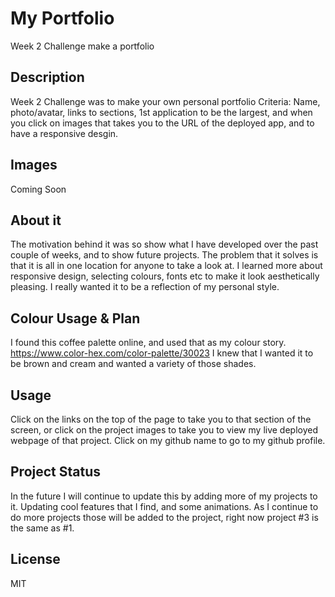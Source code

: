 # My Portfolio
Week 2 Challenge make a portfolio

## Description
Week 2 Challenge was to make your own personal portfolio
Criteria: Name, photo/avatar, links to sections, 1st application to be the largest, and when you click on images that takes you to the URL of the deployed app, and to have a responsive desgin. 

## Images
Coming Soon

## About it
The motivation behind it was so show what I have developed over the past couple of weeks, and to show future projects. The problem that it solves is that it is all in one location for anyone to take a look at. I learned more about responsive design, selecting colours, fonts etc to make it look aesthetically pleasing. I really wanted it to be a reflection of my personal style.

## Colour Usage & Plan
I found this coffee palette online, and used that as my colour story.
https://www.color-hex.com/color-palette/30023
I knew that I wanted it to be brown and cream and wanted a variety of those shades.

## Usage
Click on the links on the top of the page to take you to that section of the screen, or click on the project images to take you to view my live deployed webpage of that project.
Click on my github name to go to my github profile.

## Project Status
In the future I will continue to update this by adding more of my projects to it.
Updating cool features that I find, and some animations.
As I continue to do more projects those will be added to the project, right now project #3 is the same as #1.

## License
MIT

